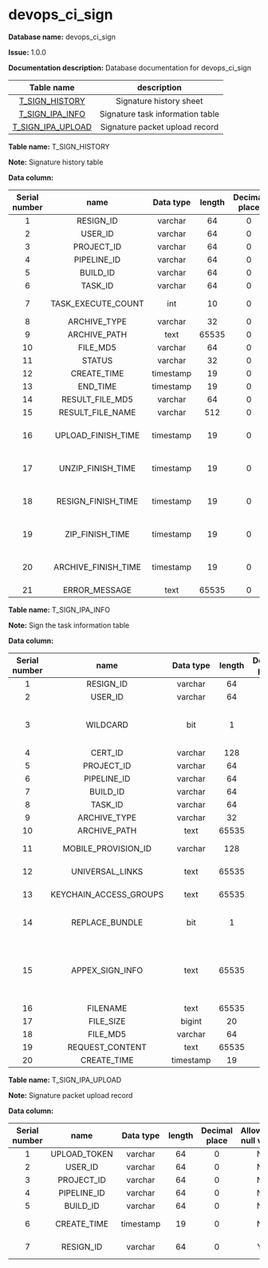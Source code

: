 # devops_ci_sign

**Database name:** devops_ci_sign

**Issue:** 1.0.0

**Documentation description:** Database documentation for devops_ci_sign

|              Table name               |           description            |
| :-----------------------------------: | :------------------------------: |
|  [T_SIGN_HISTORY](broken-reference)   |     Signature history sheet      |
|  [T_SIGN_IPA_INFO](broken-reference)  | Signature task information table |
| [T_SIGN_IPA_UPLOAD](broken-reference) |  Signature packet upload record  |

**Table name:** T_SIGN_HISTORY

**Note:** Signature history table

**Data column:**

| Serial number |        name         | Data type | length | Decimal place | Allowable null value | Primary key |   Default value   |          description          |
| :-----------: | :-----------------: | :-------: | :----: | :-----------: | :------------------: | :---------: | :---------------: | :---------------------------: |
|       1       |      RESIGN_ID      |  varchar  |   64   |       0       |          N           |      Y      |                   |         Signature ID          |
|       2       |       USER_ID       |  varchar  |   64   |       0       |          N           |      N      |      system       |            User ID            |
|       3       |     PROJECT_ID      |  varchar  |   64   |       0       |          Y           |      N      |                   |            Item ID            |
|       4       |     PIPELINE_ID     |  varchar  |   64   |       0       |          Y           |      N      |                   |          Pipeline ID          |
|       5       |      BUILD_ID       |  varchar  |   64   |       0       |          Y           |      N      |                   |           Build ID            |
|       6       |       TASK_ID       |  varchar  |   64   |       0       |          Y           |      N      |                   |            Task ID            |
|       7       | TASK_EXECUTE_COUNT  |    int    |   10   |       0       |          Y           |      N      |                   |     Task execution count      |
|       8       |    ARCHIVE_TYPE     |  varchar  |   32   |       0       |          Y           |      N      |                   |        Archiving type         |
|       9       |    ARCHIVE_PATH     |   text    | 65535  |       0       |          Y           |      N      |                   |         Archive path          |
|      10       |      FILE_MD5       |  varchar  |   64   |       0       |          Y           |      N      |                   |           File MD5            |
|      11       |       STATUS        |  varchar  |   32   |       0       |          Y           |      N      |                   |             state             |
|      12       |     CREATE_TIME     | timestamp |   19   |       0       |          N           |      N      | CURRENT_TIMESTAMP |         Creation time         |
|      13       |      END_TIME       | timestamp |   19   |       0       |          Y           |      N      |                   |           End time            |
|      14       |   RESULT_FILE_MD5   |  varchar  |   64   |       0       |          Y           |      N      |                   |           File MD5            |
|      15       |  RESULT_FILE_NAME   |  varchar  |  512   |       0       |          Y           |      N      |                   |           File name           |
|      16       | UPLOAD_FINISH_TIME  | timestamp |   19   |       0       |          Y           |      N      |                   |    Upload completion time     |
|      17       |  UNZIP_FINISH_TIME  | timestamp |   19   |       0       |          Y           |      N      |                   | Decompression completion time |
|      18       | RESIGN_FINISH_TIME  | timestamp |   19   |       0       |          Y           |      N      |                   |   Signature completion time   |
|      19       |   ZIP_FINISH_TIME   | timestamp |   19   |       0       |          Y           |      N      |                   |    Packing completion time    |
|      20       | ARCHIVE_FINISH_TIME | timestamp |   19   |       0       |          Y           |      N      |                   |    Filing completion time     |
|      21       |    ERROR_MESSAGE    |   text    | 65535  |       0       |          Y           |      N      |                   |         Error message         |

**Table name:** T_SIGN_IPA_INFO

**Note:** Sign the task information table

**Data column:**

| Serial number |          name          | Data type | length | Decimal place | Allowable null value | Primary key |   Default value   |                         description                          |
| :-----------: | :--------------------: | :-------: | :----: | :-----------: | :------------------: | :---------: | :---------------: | :----------------------------------------------------------: |
|       1       |       RESIGN_ID        |  varchar  |   64   |       0       |          N           |      Y      |                   |                         Signature ID                         |
|       2       |        USER_ID         |  varchar  |   64   |       0       |          N           |      N      |                   |                           User ID                            |
|       3       |        WILDCARD        |    bit    |   1    |       0       |          N           |      N      |                   |            Whether to re-sign wildcard characters            |
|       4       |        CERT_ID         |  varchar  |  128   |       0       |          Y           |      N      |                   |                        Certificate ID                        |
|       5       |       PROJECT_ID       |  varchar  |   64   |       0       |          Y           |      N      |                   |                           Item ID                            |
|       6       |      PIPELINE_ID       |  varchar  |   64   |       0       |          Y           |      N      |                   |                         Pipeline ID                          |
|       7       |        BUILD_ID        |  varchar  |   64   |       0       |          Y           |      N      |                   |                           Build ID                           |
|       8       |        TASK_ID         |  varchar  |   64   |       0       |          Y           |      N      |                   |                           Task ID                            |
|       9       |      ARCHIVE_TYPE      |  varchar  |   32   |       0       |          Y           |      N      |                   |                        Archiving type                        |
|      10       |      ARCHIVE_PATH      |   text    | 65535  |       0       |          Y           |      N      |                   |                         Archive path                         |
|      11       |  MOBILE_PROVISION_ID   |  varchar  |  128   |       0       |          Y           |      N      |                   |                       Mobile device ID                       |
|      12       |    UNIVERSAL_LINKS     |   text    | 65535  |       0       |          Y           |      N      |                   |                     UniversalLink setup                      |
|      13       | KEYCHAIN_ACCESS_GROUPS |   text    | 65535  |       0       |          Y           |      N      |                   |                    Keystring access group                    |
|      14       |     REPLACE_BUNDLE     |    bit    |   1    |       0       |          Y           |      N      |                   |                 Whether to replace bundleId                  |
|      15       |    APPEX_SIGN_INFO     |   text    | 65535  |       0       |          Y           |      N      |                   | Extension application name and corresponding description file ID |
|      16       |        FILENAME        |   text    | 65535  |       0       |          Y           |      N      |                   |                          File name                           |
|      17       |       FILE_SIZE        |  bigint   |   20   |       0       |          Y           |      N      |                   |                          File size                           |
|      18       |        FILE_MD5        |  varchar  |   64   |       0       |          Y           |      N      |                   |                           File MD5                           |
|      19       |    REQUEST_CONTENT     |   text    | 65535  |       0       |          N           |      N      |                   |                        Event content                         |
|      20       |      CREATE_TIME       | timestamp |   19   |       0       |          N           |      N      | CURRENT_TIMESTAMP |                        Creation time                         |

**Table name:** T_SIGN_IPA_UPLOAD

**Note:** Signature packet upload record

**Data column:**

| Serial number |     name     | Data type | length | Decimal place | Allowable null value | Primary key |   Default value   |  description  |
| :-----------: | :----------: | :-------: | :----: | :-----------: | :------------------: | :---------: | :---------------: | :-----------: |
|       1       | UPLOAD_TOKEN |  varchar  |   64   |       0       |          N           |      Y      |                   |     token     |
|       2       |   USER_ID    |  varchar  |   64   |       0       |          N           |      N      |                   |    User ID    |
|       3       |  PROJECT_ID  |  varchar  |   64   |       0       |          N           |      N      |                   |    Item ID    |
|       4       | PIPELINE_ID  |  varchar  |   64   |       0       |          N           |      N      |                   |  Pipeline ID  |
|       5       |   BUILD_ID   |  varchar  |   64   |       0       |          N           |      N      |                   |   Build ID    |
|       6       | CREATE_TIME  | timestamp |   19   |       0       |          N           |      N      | CURRENT_TIMESTAMP | Creation time |
|       7       |  RESIGN_ID   |  varchar  |   64   |       0       |          Y           |      N      |                   | Signature ID  |

